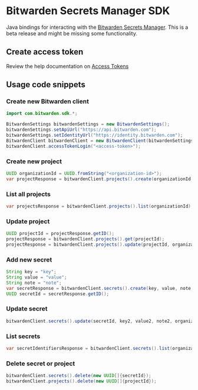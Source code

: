 # Bitwarden Secrets Manager SDK

Java bindings for interacting with the [Bitwarden Secrets Manager]. This is a beta release and might be missing some
functionality.

## Create access token

Review the help documentation on [Access Tokens]

## Usage code snippets

### Create new Bitwarden client

```java
import com.bitwarden.sdk.*;

BitwardenSettings bitwardenSettings = new BitwardenSettings();
bitwardenSettings.setApiUrl("https://api.bitwarden.com");
bitwardenSettings.setIdentityUrl("https://identity.bitwarden.com");
BitwardenClient bitwardenClient = new BitwardenClient(bitwardenSettings);
bitwardenClient.accessTokenLogin("<access-token>");
```

### Create new project

```java
UUID organizationId = UUID.fromString("<organization-id>");
var projectResponse = bitwardenClient.projects().create(organizationId, "TestProject");
```

### List all projects

```java
var projectsResponse = bitwardenClient.projects().list(organizationId);
```

### Update project

```java
UUID projectId = projectResponse.getID();
projectResponse = bitwardenClient.projects().get(projectId);
projectResponse = bitwardenClient.projects().update(projectId, organizationId, "TestProjectUpdated");
```

### Add new secret

```java
String key = "key";
String value = "value";
String note = "note";
var secretResponse = bitwardenClient.secrets().create(key, value, note, organizationId, new UUID[]{projectId});
UUID secretId = secretResponse.getID();
```

### Update secret

```java
bitwardenClient.secrets().update(secretId, key2, value2, note2, organizationId, new UUID[]{projectId});
```

### List secrets

```java
var secretIdentifiersResponse = bitwardenClient.secrets().list(organizationId);
```

### Delete secret or project

```java
bitwardenClient.secrets().delete(new UUID[]{secretId});
bitwardenClient.projects().delete(new UUID[]{projectId});
```

[Access Tokens]: https://bitwarden.com/help/access-tokens/
[Bitwarden Secrets Manager]: https://bitwarden.com/products/secrets-manager/

